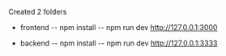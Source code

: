 Created 2 folders

- frontend
-- npm install
-- npm run dev
http://127.0.0.1:3000

- backend 
-- npm install
-- npm run dev
http://127.0.0.1:3333
